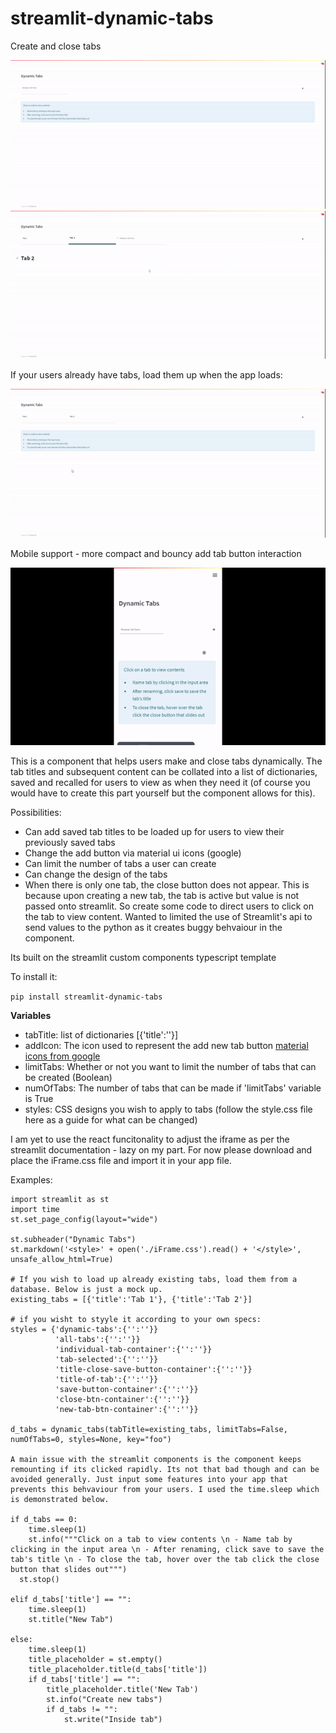 # streamlit-dynamic-tabs
Create and close tabs

![General-demonstration-pt1.gif](./videos/General-demonstration-pt1.gif)
![General-demonstration-pt2.gif](./videos/General-demonstration-pt2.gif)

If your users already have tabs, load them up when the app loads:

![Already-have-tabs-saved.gif](./videos/Already-have-tabs-saved.gif)

Mobile support - more compact and bouncy add tab button interaction

![Mobile-support.gif](./videos/Mobile-support.gif)


This is a component that helps users make and close tabs dynamically. The tab titles and subsequent content can be collated into a list of dictionaries, saved and recalled for users to view as when they need it (of course you would have to create this part yourself but the component allows for this).

Possibilities:
- Can add saved tab titles to be loaded up for users to view their previously saved tabs
- Change the add button via material ui icons (google)
- Can limit the number of tabs a user can create
- Can change the design of the tabs
- When there is only one tab, the close button does not appear. This is because upon creating a new tab, the tab is active but value is not passed onto streamlit. So create some code to direct users to click on the tab to view content. Wanted to limited the use of Streamlit's api to send values to the python as it creates buggy behvaiour in the component. 

Its built on the streamlit custom components typescript template

To install it:

`pip install streamlit-dynamic-tabs`

**Variables**

- tabTitle: list of dictionaries [{'title':''}]
- addIcon: The icon used to represent the add new tab button [material icons from google](https://fonts.google.com/icons)
- limitTabs: Whether or not you want to limit the number of tabs that can be created (Boolean)
- numOfTabs: The number of tabs that can be made if 'limitTabs' variable is True
- styles: CSS designs you wish to apply to tabs (follow the style.css file here as a guide for what can be changed)

I am yet to use the react funcitonality to adjust the iframe as per the streamlit documentation - lazy on my part. For now please download and place the iFrame.css file and import it in your app file. 

Examples:

```
import streamlit as st
import time
st.set_page_config(layout="wide")

st.subheader("Dynamic Tabs")
st.markdown('<style>' + open('./iFrame.css').read() + '</style>', unsafe_allow_html=True)

# If you wish to load up already existing tabs, load them from a database. Below is just a mock up.
existing_tabs = [{'title':'Tab 1'}, {'title':'Tab 2'}]

# if you wisht to styyle it according to your own specs:
styles = {'dynamic-tabs':{'':''}}
          'all-tabs':{'':''}}
          'individual-tab-container':{'':''}}
          'tab-selected':{'':''}}
          'title-close-save-button-container':{'':''}}
          'title-of-tab':{'':''}}
          'save-button-container':{'':''}}
          'close-btn-container':{'':''}}
          'new-tab-btn-container':{'':''}}
 
d_tabs = dynamic_tabs(tabTitle=existing_tabs, limitTabs=False, numOfTabs=0, styles=None, key="foo")

A main issue with the streamlit components is the component keeps remounting if its clicked rapidly. Its not that bad though and can be avoided generally. Just input some features into your app that prevents this behvaviour from your users. I used the time.sleep which is demonstrated below. 
     
if d_tabs == 0:
    time.sleep(1)
    st.info("""Click on a tab to view contents \n - Name tab by clicking in the input area \n - After renaming, click save to save the tab's title \n - To close the tab, hover over the tab click the close button that slides out""")
  st.stop()
    
elif d_tabs['title'] == "":
    time.sleep(1)
    st.title("New Tab")

else:
    time.sleep(1)
    title_placeholder = st.empty()
    title_placeholder.title(d_tabs['title'])
    if d_tabs['title'] == "":
        title_placeholder.title('New Tab')
        st.info("Create new tabs")
        if d_tabs != "":
            st.write("Inside tab")
```


